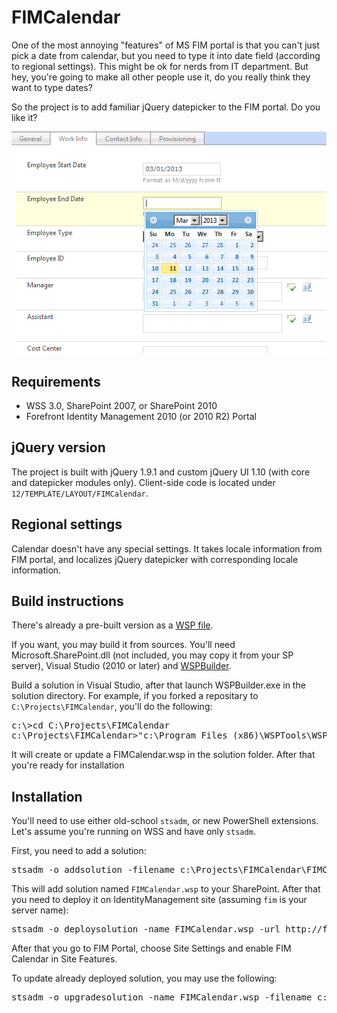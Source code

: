 # FIMCalendar

One of the most annoying "features" of MS FIM portal is that you can't just pick a date from calendar, but you need to type it into date field (according to regional settings). 
This might be ok for nerds from IT department. But hey, you're going to make all other people use it, do you really think they want to type dates?

So the project is to add familiar jQuery datepicker to the FIM portal. Do you like it?

![demo](demo.png)

## Requirements

* WSS 3.0, SharePoint 2007, or SharePoint 2010
* Forefront Identity Management 2010 (or 2010 R2) Portal

## jQuery version

The project is built with jQuery 1.9.1 and custom jQuery UI 1.10 (with core and datepicker modules only). Client-side code is located under `12/TEMPLATE/LAYOUT/FIMCalendar`.

## Regional settings

Calendar doesn't have any special settings. It takes locale information from FIM portal, and localizes jQuery datepicker with corresponding locale information.

## Build instructions

There's already a pre-built version as a [WSP file](FIMCalendar.wsp).

If you want, you may build it from sources. You'll need Microsoft.SharePoint.dll (not included, you may copy it from your SP server), Visual Studio (2010 or later) and [WSPBuilder](http://wspbuilder.codeplex.com).

Build a solution in Visual Studio, after that launch WSPBuilder.exe in the solution directory. For example, if you forked a repositary to `C:\Projects\FIMCalendar`, you'll do the following:
<pre>
c:\>cd C:\Projects\FIMCalendar
c:\Projects\FIMCalendar>"c:\Program Files (x86)\WSPTools\WSPBuilderExtensions\WSPBuilder.exe"
</pre>

It will create or update a FIMCalendar.wsp in the solution folder. After that you're ready for installation

## Installation

You'll need to use either old-school `stsadm`, or new PowerShell extensions. Let's assume you're running on WSS and have only `stsadm`.

First, you need to add a solution:
<pre>
stsadm -o addsolution -filename c:\Projects\FIMCalendar\FIMCalendar.wsp
</pre>

This will add solution named `FIMCalendar.wsp` to your SharePoint. After that you need to deploy it on IdentityManagement site (assuming `fim` is your server name):
<pre>
stsadm -o deploysolution -name FIMCalendar.wsp -url http://fim/IdentityManangement/ -immediate -allowgacdeployment
</pre>

After that you go to FIM Portal, choose Site Settings and enable FIM Calendar in Site Features.

To update already deployed solution, you may use the following:
<pre>
stsadm -o upgradesolution -name FIMCalendar.wsp -filename c:\Projects\FIMCalendar\FIMCalendar.wsp -immediate -allowgacdeployment
</pre>
